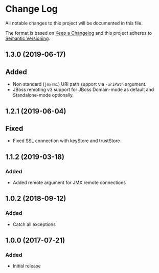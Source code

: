 # Change Log
All notable changes to this project will be documented in this file.

The format is based on [Keep a Changelog](http://keepachangelog.com/)
and this project adheres to [Semantic Versioning](http://semver.org/).

## 1.3.0 (2019-06-17)
## Added
- Non standard (`jmxrmi`) URI path support via `-uriPath` argument.
- JBoss remoting v3 support for JBoss Domain-mode as default and Standalone-mode
  optionally.

## 1.2.1 (2019-06-04)
## Fixed
- Fixed SSL connection with keyStore and trustStore 

## 1.1.2 (2019-03-18)
### Added
- Added remote argument for JMX remote connections

## 1.0.2 (2018-09-12)
### Added
- Catch all exceptions

## 1.0.0 (2017-07-21)
### Added
- Initial release
